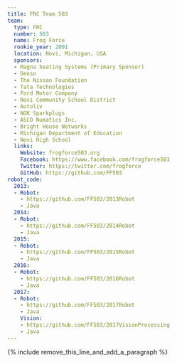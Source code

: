 ```yaml
---
title: FRC Team 503
team:
  type: FRC
  number: 503
  name: Frog Force
  rookie_year: 2001
  location: Novi, Michigan, USA
  sponsors:
  - Magna Seating Systems (Primary Sponsor)
  - Denso
  - The Nissan Foundation
  - Tata Technologies
  - Ford Motor Company
  - Novi Community School District
  - Autoliv
  - NGK Sparkplugs
  - ASCO Numatics Inc.
  - Bright House Networks
  - Michigan Department of Education
  - Novi High School
  links:
    Website: frogforce503.org
    Facebook: https://www.facebook.com/frogforce503
    Twitter: https://twitter.com/frogforce
    GitHub: https://github.com/FF503
robot_code:
  2013:
  - Robot:
    - https://github.com/FF503/2013Robot
    - Java
  2014:
  - Robot:
    - https://github.com/FF503/2014Robot
    - Java
  2015:
  - Robot:
    - https://github.com/FF503/2015Robot
    - Java
  2016:
  - Robot:
    - https://github.com/FF503/2016Robot
    - Java
  2017:
  - Robot:
    - https://github.com/FF503/2017Robot
    - Java
    Vision:
    - https://github.com/FF503/2017VisionProcessing
    - Java
---
```


{% include remove_this_line_and_add_a_paragraph %}